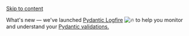 <div md-component="skip">

<a href="#the-annotated-pattern" class="md-skip">Skip to content</a>



<div md-component="announce">

<div class="md-banner__inner md-grid md-typeset">


What's new — we've launched [Pydantic
Logfire](https://pydantic.dev/articles/logfire-announcement) <img
src="https://cdn.jsdelivr.net/gh/jdecked/twemoji@15.0.3/assets/svg/1f525.svg"
title=":fire:" class="twemoji" alt="🔥" /> to help you monitor and
understand your
<a href="https://logfire.pydantic.dev/docs/integrations/pydantic/"
id="logfire-app-type" target="_blank">Pydantic validations.</a>





<div md-color-scheme="default" md-component="outdated" hidden="">



<div class="md-header" md-component="header">

<a href="../.." class="md-header__button md-logo" aria-label="Pydantic"
data-md-component="logo" title="Pydantic"><img
src="../../logo-white.svg" alt="logo" /></a>

<div class="md-header__title" md-component="header-title">

<div class="md-header__ellipsis">

<div class="md-header__topic">

<span class="md-ellipsis"> Pydantic </span>



<div class="md-header__topic" md-component="header-topic">

<span class="md-ellipsis"> Fields </span>








<div class="md-search" role="dialog">

<div class="md-search__inner" role="search">



<div class="md-search__suggest">



<div class="md-search__output">

<div class="md-search__scrollwrap" tabindex="0">

<div class="md-search-result">

<div id="type-to-start-searching" class="md-search-result__meta">

Type to start searching













<div class="md-header__source">

<a href="https://github.com/pydantic/pydantic" class="md-source"
data-md-component="source" title="Go to repository"></a>

<div class="md-source__icon md-icon">




<div class="md-source__repository">

pydantic/pydantic







<div class="md-container" md-component="container">

<div class="md-grid">

- <a href="../.." class="md-tabs__link">Get Started</a>
- <a href="../models/" class="md-tabs__link">Concepts</a>
- <a href="../../api/base_model/" class="md-tabs__link">API
  Documentation</a>
- <a href="../../internals/architecture/"
  class="md-tabs__link">Internals</a>
- <a href="../../examples/files/" class="md-tabs__link">Examples</a>
- <a href="../../errors/errors/" class="md-tabs__link">Error Messages</a>
- <a href="../../integrations/logfire/"
  class="md-tabs__link">Integrations</a>
- <a href="https://blog.pydantic.dev/" class="md-tabs__link">Blog</a>
- <a href="../../pydantic_people/" class="md-tabs__link">Pydantic
  People</a>



<div class="md-main" role="main" md-component="main">

<div class="md-main__inner md-grid">

<div class="md-sidebar md-sidebar--primary" md-component="sidebar"
md-type="navigation">

<div class="md-sidebar__scrollwrap">

<div class="md-sidebar__inner">

<a href="../.." class="md-nav__button md-logo" aria-label="Pydantic"
data-md-component="logo" title="Pydantic"><img
src="../../logo-white.svg" alt="logo" /></a> Pydantic

<div class="md-nav__source">

<a href="https://github.com/pydantic/pydantic" class="md-source"
data-md-component="source" title="Go to repository"></a>

<div class="md-source__icon md-icon">




<div class="md-source__repository">

pydantic/pydantic





<span class="md-ellipsis"> Get Started </span>
<span class="md-nav__icon md-icon"></span>

<span class="md-nav__icon md-icon"></span> Get Started

- <a href="../.." class="md-nav__link"><span class="md-ellipsis"> Welcome
  to Pydantic </span></a>
- <a href="../../why/" class="md-nav__link"><span class="md-ellipsis"> Why
  use Pydantic </span></a>
- <a href="../../help_with_pydantic/" class="md-nav__link"><span
  class="md-ellipsis"> Help with Pydantic </span></a>
- <a href="../../install/" class="md-nav__link"><span class="md-ellipsis">
  Installation </span></a>
- <a href="../../migration/" class="md-nav__link"><span
  class="md-ellipsis"> Migration Guide </span></a>
- <a href="../../version-policy/" class="md-nav__link"><span
  class="md-ellipsis"> Version Policy </span></a>
- <a href="../../contributing/" class="md-nav__link"><span
  class="md-ellipsis"> Contributing </span></a>
- <a href="../../changelog/" class="md-nav__link"><span
  class="md-ellipsis"> Changelog </span></a>

<span class="md-ellipsis"> Concepts </span>
<span class="md-nav__icon md-icon"></span>

<span class="md-nav__icon md-icon"></span> Concepts

<a href="../models/" class="md-nav__link"><span class="md-ellipsis">
Models </span></a>

<span class="md-ellipsis"> Fields </span>
<span class="md-nav__icon md-icon"></span>
<a href="./" class="md-nav__link md-nav__link--active"><span
class="md-ellipsis"> Fields </span></a>

<span class="md-nav__icon md-icon"></span> Page contents

- <a href="#the-annotated-pattern" class="md-nav__link"><span
  class="md-ellipsis"> The annotated pattern </span></a>
- <a href="#default-values" class="md-nav__link"><span
  class="md-ellipsis"> Default values </span></a>
- <a href="#validate-default-values" class="md-nav__link"><span
  class="md-ellipsis"> Validate default values </span></a>
  - <a href="#mutable-default-values" class="md-nav__link"><span
    class="md-ellipsis"> Mutable default values </span></a>
- <a href="#field-aliases" class="md-nav__link"><span class="md-ellipsis">
  Field aliases </span></a>
- <a href="#numeric-constraints" class="md-nav__link"><span
  class="md-ellipsis"> Numeric Constraints </span></a>
- <a href="#string-constraints" class="md-nav__link"><span
  class="md-ellipsis"> String Constraints </span></a>
- <a href="#decimal-constraints" class="md-nav__link"><span
  class="md-ellipsis"> Decimal Constraints </span></a>
- <a href="#dataclass-constraints" class="md-nav__link"><span
  class="md-ellipsis"> Dataclass Constraints </span></a>
- <a href="#field-representation" class="md-nav__link"><span
  class="md-ellipsis"> Field Representation </span></a>
- <a href="#discriminator" class="md-nav__link"><span class="md-ellipsis">
  Discriminator </span></a>
- <a href="#strict-mode" class="md-nav__link"><span class="md-ellipsis">
  Strict Mode </span></a>
- <a href="#immutability" class="md-nav__link"><span class="md-ellipsis">
  Immutability </span></a>
- <a href="#exclude" class="md-nav__link"><span class="md-ellipsis">
  Exclude </span></a>
- <a href="#deprecated-fields" class="md-nav__link"><span
  class="md-ellipsis"> Deprecated fields </span></a>
  - <a href="#deprecated-as-a-string" class="md-nav__link"><span
    class="md-ellipsis"> deprecated as a string </span></a>
  - <a href="#deprecated-via-the-warningsdeprecated-decorator"
    class="md-nav__link"><span class="md-ellipsis"> deprecated via the
    warnings.deprecated decorator </span></a>
  - <a href="#deprecated-as-a-boolean" class="md-nav__link"><span
    class="md-ellipsis"> deprecated as a boolean </span></a>
- <a href="#customizing-json-schema" class="md-nav__link"><span
  class="md-ellipsis"> Customizing JSON Schema </span></a>
- <a href="#the-computed_field-decorator" class="md-nav__link"><span
  class="md-ellipsis"> The computed_field decorator </span></a>

<a href="../json_schema/" class="md-nav__link"><span
class="md-ellipsis"> JSON Schema </span></a>

<a href="../json/" class="md-nav__link"><span class="md-ellipsis"> JSON
</span></a>

<a href="../types/" class="md-nav__link"><span class="md-ellipsis">
Types </span></a>

<a href="../unions/" class="md-nav__link"><span class="md-ellipsis">
Unions </span></a>

<a href="../alias/" class="md-nav__link"><span class="md-ellipsis">
Alias </span></a>

<a href="../config/" class="md-nav__link"><span class="md-ellipsis">
Configuration </span></a>

<a href="../serialization/" class="md-nav__link"><span
class="md-ellipsis"> Serialization </span></a>

<a href="../validators/" class="md-nav__link"><span class="md-ellipsis">
Validators </span></a>

<a href="../dataclasses/" class="md-nav__link"><span
class="md-ellipsis"> Dataclasses </span></a>

<a href="../forward_annotations/" class="md-nav__link"><span
class="md-ellipsis"> Forward Annotations </span></a>

<a href="../strict_mode/" class="md-nav__link"><span
class="md-ellipsis"> Strict Mode </span></a>

<a href="../type_adapter/" class="md-nav__link"><span
class="md-ellipsis"> Type Adapter </span></a>

<a href="../validation_decorator/" class="md-nav__link"><span
class="md-ellipsis"> Validation Decorator </span></a>

<a href="../conversion_table/" class="md-nav__link"><span
class="md-ellipsis"> Conversion Table </span></a>

<a href="../pydantic_settings/" class="md-nav__link"><span
class="md-ellipsis"> Settings Management </span></a>

<a href="../performance/" class="md-nav__link"><span
class="md-ellipsis"> Performance </span></a>

<a href="../experimental/" class="md-nav__link"><span
class="md-ellipsis"> Experimental </span></a>

<span class="md-ellipsis"> API Documentation </span>
<span class="md-nav__icon md-icon"></span>

<span class="md-nav__icon md-icon"></span> API Documentation

<span class="md-ellipsis"> Pydantic </span>
<span class="md-nav__icon md-icon"></span>

<span class="md-nav__icon md-icon"></span> Pydantic

- <a href="../../api/base_model/" class="md-nav__link"><span
  class="md-ellipsis"> BaseModel </span></a>
- <a href="../../api/root_model/" class="md-nav__link"><span
  class="md-ellipsis"> RootModel </span></a>
- <a href="../../api/dataclasses/" class="md-nav__link"><span
  class="md-ellipsis"> Pydantic Dataclasses </span></a>
- <a href="../../api/type_adapter/" class="md-nav__link"><span
  class="md-ellipsis"> TypeAdapter </span></a>
- <a href="../../api/validate_call/" class="md-nav__link"><span
  class="md-ellipsis"> Validate Call </span></a>
- <a href="../../api/fields/" class="md-nav__link"><span
  class="md-ellipsis"> Fields </span></a>
- <a href="../../api/aliases/" class="md-nav__link"><span
  class="md-ellipsis"> Aliases </span></a>
- <a href="../../api/config/" class="md-nav__link"><span
  class="md-ellipsis"> Configuration </span></a>
- <a href="../../api/json_schema/" class="md-nav__link"><span
  class="md-ellipsis"> JSON Schema </span></a>
- <a href="../../api/errors/" class="md-nav__link"><span
  class="md-ellipsis"> Errors </span></a>
- <a href="../../api/functional_validators/" class="md-nav__link"><span
  class="md-ellipsis"> Functional Validators </span></a>
- <a href="../../api/functional_serializers/" class="md-nav__link"><span
  class="md-ellipsis"> Functional Serializers </span></a>
- <a href="../../api/standard_library_types/" class="md-nav__link"><span
  class="md-ellipsis"> Standard Library Types </span></a>
- <a href="../../api/types/" class="md-nav__link"><span
  class="md-ellipsis"> Pydantic Types </span></a>
- <a href="../../api/networks/" class="md-nav__link"><span
  class="md-ellipsis"> Network Types </span></a>
- <a href="../../api/version/" class="md-nav__link"><span
  class="md-ellipsis"> Version Information </span></a>
- <a href="../../api/annotated_handlers/" class="md-nav__link"><span
  class="md-ellipsis"> Annotated Handlers </span></a>
- <a href="../../api/experimental/" class="md-nav__link"><span
  class="md-ellipsis"> Experimental </span></a>

<span class="md-ellipsis"> Pydantic Core </span>
<span class="md-nav__icon md-icon"></span>

<span class="md-nav__icon md-icon"></span> Pydantic Core

- <a href="../../api/pydantic_core/" class="md-nav__link"><span
  class="md-ellipsis"> pydantic_core </span></a>
- <a href="../../api/pydantic_core_schema/" class="md-nav__link"><span
  class="md-ellipsis"> pydantic_core.core_schema </span></a>

<a href="../../api/pydantic_settings/" class="md-nav__link"><span
class="md-ellipsis"> Pydantic Settings </span></a>

<span class="md-ellipsis"> Pydantic Extra Types </span>
<span class="md-nav__icon md-icon"></span>

<span class="md-nav__icon md-icon"></span> Pydantic Extra Types

- <a href="../../api/pydantic_extra_types_color/"
  class="md-nav__link"><span class="md-ellipsis"> Color </span></a>
- <a href="../../api/pydantic_extra_types_country/"
  class="md-nav__link"><span class="md-ellipsis"> Country </span></a>
- <a href="../../api/pydantic_extra_types_payment/"
  class="md-nav__link"><span class="md-ellipsis"> Payment </span></a>
- <a href="../../api/pydantic_extra_types_phone_numbers/"
  class="md-nav__link"><span class="md-ellipsis"> Phone Numbers
  </span></a>
- <a href="../../api/pydantic_extra_types_routing_numbers/"
  class="md-nav__link"><span class="md-ellipsis"> Routing Numbers
  </span></a>
- <a href="../../api/pydantic_extra_types_coordinate/"
  class="md-nav__link"><span class="md-ellipsis"> Coordinate </span></a>
- <a href="../../api/pydantic_extra_types_mac_address/"
  class="md-nav__link"><span class="md-ellipsis"> Mac Address </span></a>
- <a href="../../api/pydantic_extra_types_isbn/"
  class="md-nav__link"><span class="md-ellipsis"> ISBN </span></a>
- <a href="../../api/pydantic_extra_types_pendulum_dt/"
  class="md-nav__link"><span class="md-ellipsis"> Pendulum </span></a>
- <a href="../../api/pydantic_extra_types_currency_code/"
  class="md-nav__link"><span class="md-ellipsis"> Currency </span></a>
- <a href="../../api/pydantic_extra_types_language_code/"
  class="md-nav__link"><span class="md-ellipsis"> Language </span></a>
- <a href="../../api/pydantic_extra_types_script_code/"
  class="md-nav__link"><span class="md-ellipsis"> Script Code </span></a>
- <a href="../../api/pydantic_extra_types_semantic_version/"
  class="md-nav__link"><span class="md-ellipsis"> Semantic Version
  </span></a>
- <a href="../../api/pydantic_extra_types_timezone_name/"
  class="md-nav__link"><span class="md-ellipsis"> Timezone Name
  </span></a>
- <a href="../../api/pydantic_extra_types_ulid/"
  class="md-nav__link"><span class="md-ellipsis"> ULID </span></a>

<span class="md-ellipsis"> Internals </span>
<span class="md-nav__icon md-icon"></span>

<span class="md-nav__icon md-icon"></span> Internals

- <a href="../../internals/architecture/" class="md-nav__link"><span
  class="md-ellipsis"> Architecture </span></a>
- <a href="../../internals/resolving_annotations/"
  class="md-nav__link"><span class="md-ellipsis"> Resolving Annotations
  </span></a>

<span class="md-ellipsis"> Examples </span>
<span class="md-nav__icon md-icon"></span>

<span class="md-nav__icon md-icon"></span> Examples

- <a href="../../examples/files/" class="md-nav__link"><span
  class="md-ellipsis"> Validating File Data </span></a>
- <a href="../../examples/requests/" class="md-nav__link"><span
  class="md-ellipsis"> Web and API Requests </span></a>
- <a href="../../examples/queues/" class="md-nav__link"><span
  class="md-ellipsis"> Queues </span></a>
- <a href="../../examples/orms/" class="md-nav__link"><span
  class="md-ellipsis"> Databases </span></a>
- <a href="../../examples/custom_validators/" class="md-nav__link"><span
  class="md-ellipsis"> Custom Validators </span></a>

<span class="md-ellipsis"> Error Messages </span>
<span class="md-nav__icon md-icon"></span>

<span class="md-nav__icon md-icon"></span> Error Messages

- <a href="../../errors/errors/" class="md-nav__link"><span
  class="md-ellipsis"> Error Handling </span></a>
- <a href="../../errors/validation_errors/" class="md-nav__link"><span
  class="md-ellipsis"> Validation Errors </span></a>
- <a href="../../errors/usage_errors/" class="md-nav__link"><span
  class="md-ellipsis"> Usage Errors </span></a>

<span class="md-ellipsis"> Integrations </span>
<span class="md-nav__icon md-icon"></span>

<span class="md-nav__icon md-icon"></span> Integrations

<a href="../../integrations/logfire/" class="md-nav__link"><span
class="md-ellipsis"> Pydantic Logfire </span></a>

<a href="../../integrations/llms/" class="md-nav__link"><span
class="md-ellipsis"> LLMs </span></a>

<span class="md-ellipsis"> Dev Tools </span>
<span class="md-nav__icon md-icon"></span>

<span class="md-nav__icon md-icon"></span> Dev Tools

- <a href="../../integrations/mypy/" class="md-nav__link"><span
  class="md-ellipsis"> Mypy </span></a>
- <a href="../../integrations/pycharm/" class="md-nav__link"><span
  class="md-ellipsis"> PyCharm </span></a>
- <a href="../../integrations/hypothesis/" class="md-nav__link"><span
  class="md-ellipsis"> Hypothesis </span></a>
- <a href="../../integrations/visual_studio_code/"
  class="md-nav__link"><span class="md-ellipsis"> Visual Studio Code
  </span></a>
- <a href="../../integrations/datamodel_code_generator/"
  class="md-nav__link"><span class="md-ellipsis"> datamodel-code-generator
  </span></a>
- <a href="../../integrations/devtools/" class="md-nav__link"><span
  class="md-ellipsis"> devtools </span></a>
- <a href="../../integrations/rich/" class="md-nav__link"><span
  class="md-ellipsis"> Rich </span></a>
- <a href="../../integrations/linting/" class="md-nav__link"><span
  class="md-ellipsis"> Linting </span></a>
- <a href="../../integrations/documentation/" class="md-nav__link"><span
  class="md-ellipsis"> Documentation </span></a>

<span class="md-ellipsis"> Production Tools </span>
<span class="md-nav__icon md-icon"></span>

<span class="md-nav__icon md-icon"></span> Production Tools

- <a href="../../integrations/aws_lambda/" class="md-nav__link"><span
  class="md-ellipsis"> AWS Lambda </span></a>

<a href="https://blog.pydantic.dev/" class="md-nav__link"><span
class="md-ellipsis"> Blog </span></a>

<a href="../../pydantic_people/" class="md-nav__link"><span
class="md-ellipsis"> Pydantic People </span></a>







<div class="md-sidebar md-sidebar--secondary" md-component="sidebar"
md-type="toc">

<div class="md-sidebar__scrollwrap">

<div class="md-sidebar__inner">

<span class="md-nav__icon md-icon"></span> Page contents

- <a href="#the-annotated-pattern" class="md-nav__link"><span
  class="md-ellipsis"> The annotated pattern </span></a>
- <a href="#default-values" class="md-nav__link"><span
  class="md-ellipsis"> Default values </span></a>
- <a href="#validate-default-values" class="md-nav__link"><span
  class="md-ellipsis"> Validate default values </span></a>
  - <a href="#mutable-default-values" class="md-nav__link"><span
    class="md-ellipsis"> Mutable default values </span></a>
- <a href="#field-aliases" class="md-nav__link"><span class="md-ellipsis">
  Field aliases </span></a>
- <a href="#numeric-constraints" class="md-nav__link"><span
  class="md-ellipsis"> Numeric Constraints </span></a>
- <a href="#string-constraints" class="md-nav__link"><span
  class="md-ellipsis"> String Constraints </span></a>
- <a href="#decimal-constraints" class="md-nav__link"><span
  class="md-ellipsis"> Decimal Constraints </span></a>
- <a href="#dataclass-constraints" class="md-nav__link"><span
  class="md-ellipsis"> Dataclass Constraints </span></a>
- <a href="#field-representation" class="md-nav__link"><span
  class="md-ellipsis"> Field Representation </span></a>
- <a href="#discriminator" class="md-nav__link"><span class="md-ellipsis">
  Discriminator </span></a>
- <a href="#strict-mode" class="md-nav__link"><span class="md-ellipsis">
  Strict Mode </span></a>
- <a href="#immutability" class="md-nav__link"><span class="md-ellipsis">
  Immutability </span></a>
- <a href="#exclude" class="md-nav__link"><span class="md-ellipsis">
  Exclude </span></a>
- <a href="#deprecated-fields" class="md-nav__link"><span
  class="md-ellipsis"> Deprecated fields </span></a>
  - <a href="#deprecated-as-a-string" class="md-nav__link"><span
    class="md-ellipsis"> deprecated as a string </span></a>
  - <a href="#deprecated-via-the-warningsdeprecated-decorator"
    class="md-nav__link"><span class="md-ellipsis"> deprecated via the
    warnings.deprecated decorator </span></a>
  - <a href="#deprecated-as-a-boolean" class="md-nav__link"><span
    class="md-ellipsis"> deprecated as a boolean </span></a>
- <a href="#customizing-json-schema" class="md-nav__link"><span
  class="md-ellipsis"> Customizing JSON Schema </span></a>
- <a href="#the-computed_field-decorator" class="md-nav__link"><span
  class="md-ellipsis"> The computed_field decorator </span></a>







<div class="md-content" md-component="content">

# Fields

API Documentation

<a href="../../api/fields/#pydantic.fields.Field"
class="autorefs autorefs-internal"><code>pydantic.fields.Field</code></a>  

In this section, we will go through the available mechanisms to
customize Pydantic model fields: default values, JSON Schema metadata,
constraints, etc.

To do so, the <a href="../../api/fields/#pydantic.fields.Field"
class="autorefs autorefs-internal"><code>Field()</code></a> function is
used a lot, and behaves the same way as the standard library <a
href="https://docs.python.org/3/library/dataclasses.html#dataclasses.field"
class="autorefs autorefs-external"><code>field()</code></a> function for
dataclasses:

<div class="language-python highlight">

    from pydantic import BaseModel, Field


    class Model(BaseModel):
        name: str = Field(frozen=True)



<div class="admonition note">

Note

Even though `name` is assigned a value, it is still required and has no
default value. If you want to emphasize on the fact that a value must be
provided, you can use the
<a href="https://docs.python.org/3/library/constants.html#Ellipsis"
class="autorefs autorefs-external">ellipsis</a>:

<div class="language-python highlight">

    class Model(BaseModel):
        name: str = Field(..., frozen=True)



However, its usage is discouraged as it doesn't play well with static
type checkers.



## The annotated pattern<a href="#the-annotated-pattern" class="headerlink"
title="Permanent link">¶</a>

To apply constraints or attach
<a href="../../api/fields/#pydantic.fields.Field"
class="autorefs autorefs-internal"><code>Field()</code></a> functions to
a model field, Pydantic supports the
<a href="https://docs.python.org/3/library/typing.html#typing.Annotated"
class="autorefs autorefs-external"><code>Annotated</code></a> typing
construct to attach metadata to an annotation:

<div class="language-python highlight">

    from typing import Annotated

    from pydantic import BaseModel, Field, WithJsonSchema


    class Model(BaseModel):
        name: Annotated[str, Field(strict=True), WithJsonSchema({'extra': 'data'})]



As far as static type checkers are concerned, `name` is still typed as
`str`, but Pydantic leverages the available metadata to add validation
logic, type constraints, etc.

Using this pattern has some advantages:

- Using the `f: <type> = Field(...)` form can be confusing and might
  trick users into thinking `f` has a default value, while in reality it
  is still required.
- You can provide an arbitrary amount of metadata elements for a field.
  As shown in the example above, the
  <a href="../../api/fields/#pydantic.fields.Field"
  class="autorefs autorefs-internal"><code>Field()</code></a> function
  only supports a limited set of constraints/metadata, and you may have
  to use different Pydantic utilities such as
  <a href="../../api/json_schema/#pydantic.json_schema.WithJsonSchema"
  class="autorefs autorefs-internal"><code>WithJsonSchema</code></a> in
  some cases.
- Types can be made reusable (see the documentation on [custom
  types](../types/#using-the-annotated-pattern) using this pattern).

However, note that certain arguments to the
<a href="../../api/fields/#pydantic.fields.Field"
class="autorefs autorefs-internal"><code>Field()</code></a> function
(namely, `default`, `default_factory`, and `alias`) are taken into
account by static type checkers to synthesize a correct `__init__`
method. The annotated pattern is *not* understood by them, so you should
use the normal assignment form instead.

<div class="admonition tip">

Tip

The annotated pattern can also be used to add metadata to specific parts
of the type. For instance, [validation constraints](#field-constraints)
can be added this way:

<div class="language-python highlight">

    from typing import Annotated

    from pydantic import BaseModel, Field


    class Model(BaseModel):
        int_list: list[Annotated[int, Field(gt=0)]]
        # Valid: [1, 3]
        # Invalid: [-1, 2]





## Default values<a href="#default-values" class="headerlink"
title="Permanent link">¶</a>

Default values for fields can be provided using the normal assignment
syntax or by providing a value to the `default` argument:

<div class="language-python highlight">

    from pydantic import BaseModel, Field


    class User(BaseModel):
        # Both fields aren't required:
        name: str = 'John Doe'
        age: int = Field(default=20)



<div class="admonition warning">

Warning

[In Pydantic
V1](../../migration/#required-optional-and-nullable-fields), a type
annotated as
<a href="https://docs.python.org/3/library/typing.html#typing.Any"
class="autorefs autorefs-external"><code>Any</code></a> or wrapped by
<a href="https://docs.python.org/3/library/typing.html#typing.Optional"
class="autorefs autorefs-external"><code>Optional</code></a> would be
given an implicit default of `None` even if no default was explicitly
specified. This is no longer the case in Pydantic V2.



You can also pass a callable to the `default_factory` argument that will
be called to generate a default value:

<div class="language-python highlight">

    from uuid import uuid4

    from pydantic import BaseModel, Field


    class User(BaseModel):
        id: str = Field(default_factory=lambda: uuid4().hex)



The default factory can also take a single required argument, in which
case the already validated data will be passed as a dictionary.

<div class="language-python highlight">

    from pydantic import BaseModel, EmailStr, Field


    class User(BaseModel):
        email: EmailStr
        username: str = Field(default_factory=lambda data: data['email'])


    user = User(email='[email protected]')
    print(user.username)
    #> [email protected]



The `data` argument will *only* contain the already validated data,
based on the [order of model fields](../models/#field-ordering) (the
above example would fail if `username` were to be defined before
`email`).

## Validate default values<a href="#validate-default-values" class="headerlink"
title="Permanent link">¶</a>

By default, Pydantic will *not* validate default values. The
`validate_default` field parameter (or the
<a href="../../api/config/#pydantic.config.ConfigDict.validate_default"
class="autorefs autorefs-internal"><code>validate_default</code></a>
configuration value) can be used to enable this behavior:

<div class="language-python highlight">

    from pydantic import BaseModel, Field, ValidationError


    class User(BaseModel):
        age: int = Field(default='twelve', validate_default=True)


    try:
        user = User()
    except ValidationError as e:
        print(e)
        """
        1 validation error for User
        age
          Input should be a valid integer, unable to parse string as an integer [type=int_parsing, input_value='twelve', input_type=str]
        """



### Mutable default values<a href="#mutable-default-values" class="headerlink"
title="Permanent link">¶</a>

A common source of bugs in Python is to use a mutable object as a
default value for a function or method argument, as the same instance
ends up being reused in each call.

The <a
href="https://docs.python.org/3/library/dataclasses.html#module-dataclasses"
class="autorefs autorefs-external"><code>dataclasses</code></a> module
actually raises an error in this case, indicating that you should use a
[default
factory](https://docs.python.org/3/library/dataclasses.html#default-factory-functions)
instead.

While the same thing can be done in Pydantic, it is not required. In the
event that the default value is not hashable, Pydantic will create a
deep copy of the default value when creating each instance of the model:

<div class="language-python highlight">

    from pydantic import BaseModel


    class Model(BaseModel):
        item_counts: list[dict[str, int]] = [{}]


    m1 = Model()
    m1.item_counts[0]['a'] = 1
    print(m1.item_counts)
    #> [{'a': 1}]

    m2 = Model()
    print(m2.item_counts)
    #> [{}]



## Field aliases<a href="#field-aliases" class="headerlink" title="Permanent link">¶</a>

<div class="admonition tip">

Tip

Read more about aliases in the [dedicated section](../alias/).



For validation and serialization, you can define an alias for a field.

There are three ways to define an alias:

- `Field(alias='foo')`
- `Field(validation_alias='foo')`
- `Field(serialization_alias='foo')`

The `alias` parameter is used for both validation *and* serialization.
If you want to use *different* aliases for validation and serialization
respectively, you can use the `validation_alias` and
`serialization_alias` parameters, which will apply only in their
respective use cases.

Here is an example of using the `alias` parameter:

<div class="language-python highlight">

    from pydantic import BaseModel, Field


    class User(BaseModel):
        name: str = Field(alias='username')


    user = User(username='johndoe')  # (1)!
    print(user)
    #> name='johndoe'
    print(user.model_dump(by_alias=True))  # (2)!
    #> {'username': 'johndoe'}



1.  The alias `'username'` is used for instance creation and validation.

2.  We are using
    <a href="../../api/base_model/#pydantic.BaseModel.model_dump"
    class="autorefs autorefs-internal"><code>model_dump()</code></a> to
    convert the model into a serializable format.

    Note that the `by_alias` keyword argument defaults to `False`, and
    must be specified explicitly to dump models using the field
    (serialization) aliases.

    You can also use <a
    href="../../api/config/#pydantic.config.ConfigDict.serialize_by_alias"
    class="autorefs autorefs-internal"><code>ConfigDict.serialize_by_alias</code></a>
    to configure this behavior at the model level.

    When `by_alias=True`, the alias `'username'` used during
    serialization.

If you want to use an alias *only* for validation, you can use the
`validation_alias` parameter:

<div class="language-python highlight">

    from pydantic import BaseModel, Field


    class User(BaseModel):
        name: str = Field(validation_alias='username')


    user = User(username='johndoe')  # (1)!
    print(user)
    #> name='johndoe'
    print(user.model_dump(by_alias=True))  # (2)!
    #> {'name': 'johndoe'}



1.  The validation alias `'username'` is used during validation.
2.  The field name `'name'` is used during serialization.

If you only want to define an alias for *serialization*, you can use the
`serialization_alias` parameter:

<div class="language-python highlight">

    from pydantic import BaseModel, Field


    class User(BaseModel):
        name: str = Field(serialization_alias='username')


    user = User(name='johndoe')  # (1)!
    print(user)
    #> name='johndoe'
    print(user.model_dump(by_alias=True))  # (2)!
    #> {'username': 'johndoe'}



1.  The field name `'name'` is used for validation.
2.  The serialization alias `'username'` is used for serialization.

<div class="admonition note">

Alias precedence and priority

In case you use `alias` together with `validation_alias` or
`serialization_alias` at the same time, the `validation_alias` will have
priority over `alias` for validation, and `serialization_alias` will
have priority over `alias` for serialization.

If you provide a value for the
<a href="../../api/config/#pydantic.config.ConfigDict.alias_generator"
class="autorefs autorefs-internal"><code>alias_generator</code></a>
model setting, you can control the order of precedence for field alias
and generated aliases via the `alias_priority` field parameter. You can
read more about alias precedence [here](../alias/#alias-precedence).



Static type checking/IDE support

If you provide a value for the `alias` field parameter, static type
checkers will use this alias instead of the actual field name to
synthesize the `__init__` method:

<div class="language-python highlight">

    from pydantic import BaseModel, Field


    class User(BaseModel):
        name: str = Field(alias='username')


    user = User(username='johndoe')  # (1)!



1.  Accepted by type checkers.

This means that when using the
<a href="../../api/config/#pydantic.config.ConfigDict.validate_by_name"
class="autorefs autorefs-internal"><code>validate_by_name</code></a>
model setting (which allows both the field name and alias to be used
during model validation), type checkers will error when the actual field
name is used:

<div class="language-python highlight">

    from pydantic import BaseModel, ConfigDict, Field


    class User(BaseModel):
        model_config = ConfigDict(validate_by_name=True)

        name: str = Field(alias='username')


    user = User(name='johndoe')  # (1)!



1.  *Not* accepted by type checkers.

If you still want type checkers to use the field name and not the alias,
the [annotated pattern](#the-annotated-pattern) can be used (which is
only understood by Pydantic):

<div class="language-python highlight">

    from typing import Annotated

    from pydantic import BaseModel, ConfigDict, Field


    class User(BaseModel):
        model_config = ConfigDict(validate_by_name=True, validate_by_alias=True)

        name: Annotated[str, Field(alias='username')]


    user = User(name='johndoe')  # (1)!
    user = User(username='johndoe')  # (2)!



1.  Accepted by type checkers.
2.  *Not* accepted by type checkers.

### Validation Alias

Even though Pydantic treats `alias` and `validation_alias` the same when
creating model instances, type checkers only understand the `alias`
field parameter. As a workaround, you can instead specify both an
`alias` and
serialization_alias`(identical to the field name), as the`serialization_alias`will override the`alias\`
during serialization:

<div class="language-python highlight">

    from pydantic import BaseModel, Field


    class MyModel(BaseModel):
        my_field: int = Field(validation_alias='myValidationAlias')



with:

<div class="language-python highlight">

    from pydantic import BaseModel, Field


    class MyModel(BaseModel):
        my_field: int = Field(
            alias='myValidationAlias',
            serialization_alias='my_field',
        )


    m = MyModel(myValidationAlias=1)
    print(m.model_dump(by_alias=True))
    #> {'my_field': 1}



<a href="" id="field-constraints"></a>

## Numeric Constraints<a href="#numeric-constraints" class="headerlink"
title="Permanent link">¶</a>

There are some keyword arguments that can be used to constrain numeric
values:

- `gt` - greater than
- `lt` - less than
- `ge` - greater than or equal to
- `le` - less than or equal to
- `multiple_of` - a multiple of the given number
- `allow_inf_nan` - allow `'inf'`, `'-inf'`, `'nan'` values

Here's an example:

<div class="language-python highlight">

    from pydantic import BaseModel, Field


    class Foo(BaseModel):
        positive: int = Field(gt=0)
        non_negative: int = Field(ge=0)
        negative: int = Field(lt=0)
        non_positive: int = Field(le=0)
        even: int = Field(multiple_of=2)
        love_for_pydantic: float = Field(allow_inf_nan=True)


    foo = Foo(
        positive=1,
        non_negative=0,
        negative=-1,
        non_positive=0,
        even=2,
        love_for_pydantic=float('inf'),
    )
    print(foo)
    """
    positive=1 non_negative=0 negative=-1 non_positive=0 even=2 love_for_pydantic=inf
    """



JSON Schema

In the generated JSON schema:

- `gt` and `lt` constraints will be translated to `exclusiveMinimum` and
  `exclusiveMaximum`.
- `ge` and `le` constraints will be translated to `minimum` and
  `maximum`.
- `multiple_of` constraint will be translated to `multipleOf`.

The above snippet will generate the following JSON Schema:

<div class="language-json highlight">

    {
      "title": "Foo",
      "type": "object",
      "properties": {
        "positive": {
          "title": "Positive",
          "type": "integer",
          "exclusiveMinimum": 0
        },
        "non_negative": {
          "title": "Non Negative",
          "type": "integer",
          "minimum": 0
        },
        "negative": {
          "title": "Negative",
          "type": "integer",
          "exclusiveMaximum": 0
        },
        "non_positive": {
          "title": "Non Positive",
          "type": "integer",
          "maximum": 0
        },
        "even": {
          "title": "Even",
          "type": "integer",
          "multipleOf": 2
        },
        "love_for_pydantic": {
          "title": "Love For Pydantic",
          "type": "number"
        }
      },
      "required": [
        "positive",
        "non_negative",
        "negative",
        "non_positive",
        "even",
        "love_for_pydantic"
      ]
    }



See the [JSON Schema Draft
2020-12](https://json-schema.org/understanding-json-schema/reference/numeric.html#numeric-types)
for more details.

<div class="admonition warning">

Constraints on compound types

In case you use field constraints with compound types, an error can
happen in some cases. To avoid potential issues, you can use
`Annotated`:

<div class="language-python highlight">

    from typing import Annotated, Optional

    from pydantic import BaseModel, Field


    class Foo(BaseModel):
        positive: Optional[Annotated[int, Field(gt=0)]]
        # Can error in some cases, not recommended:
        non_negative: Optional[int] = Field(ge=0)





## String Constraints<a href="#string-constraints" class="headerlink"
title="Permanent link">¶</a>

API Documentation

<a href="../../api/types/#pydantic.types.StringConstraints"
class="autorefs autorefs-internal"><code>pydantic.types.StringConstraints</code></a>  

There are fields that can be used to constrain strings:

- `min_length`: Minimum length of the string.
- `max_length`: Maximum length of the string.
- `pattern`: A regular expression that the string must match.

Here's an example:

<div class="language-python highlight">

    from pydantic import BaseModel, Field


    class Foo(BaseModel):
        short: str = Field(min_length=3)
        long: str = Field(max_length=10)
        regex: str = Field(pattern=r'^\d*$')  # (1)!


    foo = Foo(short='foo', long='foobarbaz', regex='123')
    print(foo)
    #> short='foo' long='foobarbaz' regex='123'



1.  Only digits are allowed.

JSON Schema

In the generated JSON schema:

- `min_length` constraint will be translated to `minLength`.
- `max_length` constraint will be translated to `maxLength`.
- `pattern` constraint will be translated to `pattern`.

The above snippet will generate the following JSON Schema:

<div class="language-json highlight">

    {
      "title": "Foo",
      "type": "object",
      "properties": {
        "short": {
          "title": "Short",
          "type": "string",
          "minLength": 3
        },
        "long": {
          "title": "Long",
          "type": "string",
          "maxLength": 10
        },
        "regex": {
          "title": "Regex",
          "type": "string",
          "pattern": "^\\d*$"
        }
      },
      "required": [
        "short",
        "long",
        "regex"
      ]
    }



## Decimal Constraints<a href="#decimal-constraints" class="headerlink"
title="Permanent link">¶</a>

There are fields that can be used to constrain decimals:

- `max_digits`: Maximum number of digits within the `Decimal`. It does
  not include a zero before the decimal point or trailing decimal
  zeroes.
- `decimal_places`: Maximum number of decimal places allowed. It does
  not include trailing decimal zeroes.

Here's an example:

<div class="language-python highlight">

    from decimal import Decimal

    from pydantic import BaseModel, Field


    class Foo(BaseModel):
        precise: Decimal = Field(max_digits=5, decimal_places=2)


    foo = Foo(precise=Decimal('123.45'))
    print(foo)
    #> precise=Decimal('123.45')



## Dataclass Constraints<a href="#dataclass-constraints" class="headerlink"
title="Permanent link">¶</a>

There are fields that can be used to constrain dataclasses:

- `init`: Whether the field should be included in the `__init__` of the
  dataclass.
- `init_var`: Whether the field should be seen as an [init-only
  field](https://docs.python.org/3/library/dataclasses.html#init-only-variables)
  in the dataclass.
- `kw_only`: Whether the field should be a keyword-only argument in the
  constructor of the dataclass.

Here's an example:

<div class="language-python highlight">

    from pydantic import BaseModel, Field
    from pydantic.dataclasses import dataclass


    @dataclass
    class Foo:
        bar: str
        baz: str = Field(init_var=True)
        qux: str = Field(kw_only=True)


    class Model(BaseModel):
        foo: Foo


    model = Model(foo=Foo('bar', baz='baz', qux='qux'))
    print(model.model_dump())  # (1)!
    #> {'foo': {'bar': 'bar', 'qux': 'qux'}}



1.  The `baz` field is not included in the `model_dump()` output, since
    it is an init-only field.

## Field Representation<a href="#field-representation" class="headerlink"
title="Permanent link">¶</a>

The parameter `repr` can be used to control whether the field should be
included in the string representation of the model.

<div class="language-python highlight">

    from pydantic import BaseModel, Field


    class User(BaseModel):
        name: str = Field(repr=True)  # (1)!
        age: int = Field(repr=False)


    user = User(name='John', age=42)
    print(user)
    #> name='John'



1.  This is the default value.

## Discriminator<a href="#discriminator" class="headerlink" title="Permanent link">¶</a>

The parameter `discriminator` can be used to control the field that will
be used to discriminate between different models in a union. It takes
either the name of a field or a `Discriminator` instance. The
`Discriminator` approach can be useful when the discriminator fields
aren't the same for all the models in the `Union`.

The following example shows how to use `discriminator` with a field
name:

<div class="tabbed-set tabbed-alternate" tabs="1:2">

<div class="tabbed-labels">

Python 3.9 and abovePython 3.10 and above



<div class="tabbed-content">

<div class="tabbed-block">

<div class="language-python highlight">

    from typing import Literal, Union

    from pydantic import BaseModel, Field


    class Cat(BaseModel):
        pet_type: Literal['cat']
        age: int


    class Dog(BaseModel):
        pet_type: Literal['dog']
        age: int


    class Model(BaseModel):
        pet: Union[Cat, Dog] = Field(discriminator='pet_type')


    print(Model.model_validate({'pet': {'pet_type': 'cat', 'age': 12}}))  # (1)!
    #> pet=Cat(pet_type='cat', age=12)



1.  See more about [Validating data](../models/#validating-data) in the
    [Models](../models/) page.



<div class="tabbed-block">

<div class="language-python highlight">

    from typing import Literal

    from pydantic import BaseModel, Field


    class Cat(BaseModel):
        pet_type: Literal['cat']
        age: int


    class Dog(BaseModel):
        pet_type: Literal['dog']
        age: int


    class Model(BaseModel):
        pet: Cat | Dog = Field(discriminator='pet_type')


    print(Model.model_validate({'pet': {'pet_type': 'cat', 'age': 12}}))  # (1)!
    #> pet=Cat(pet_type='cat', age=12)



1.  See more about [Validating data](../models/#validating-data) in the
    [Models](../models/) page.







The following example shows how to use the `discriminator` keyword
argument with a `Discriminator` instance:

<div class="tabbed-set tabbed-alternate" tabs="2:2">

<div class="tabbed-labels">

Python 3.9 and abovePython 3.10 and above



<div class="tabbed-content">

<div class="tabbed-block">

<div class="language-python highlight">

    from typing import Annotated, Literal, Union

    from pydantic import BaseModel, Discriminator, Field, Tag


    class Cat(BaseModel):
        pet_type: Literal['cat']
        age: int


    class Dog(BaseModel):
        pet_kind: Literal['dog']
        age: int


    def pet_discriminator(v):
        if isinstance(v, dict):
            return v.get('pet_type', v.get('pet_kind'))
        return getattr(v, 'pet_type', getattr(v, 'pet_kind', None))


    class Model(BaseModel):
        pet: Union[Annotated[Cat, Tag('cat')], Annotated[Dog, Tag('dog')]] = Field(
            discriminator=Discriminator(pet_discriminator)
        )


    print(repr(Model.model_validate({'pet': {'pet_type': 'cat', 'age': 12}})))
    #> Model(pet=Cat(pet_type='cat', age=12))

    print(repr(Model.model_validate({'pet': {'pet_kind': 'dog', 'age': 12}})))
    #> Model(pet=Dog(pet_kind='dog', age=12))





<div class="tabbed-block">

<div class="language-python highlight">

    from typing import Annotated, Literal

    from pydantic import BaseModel, Discriminator, Field, Tag


    class Cat(BaseModel):
        pet_type: Literal['cat']
        age: int


    class Dog(BaseModel):
        pet_kind: Literal['dog']
        age: int


    def pet_discriminator(v):
        if isinstance(v, dict):
            return v.get('pet_type', v.get('pet_kind'))
        return getattr(v, 'pet_type', getattr(v, 'pet_kind', None))


    class Model(BaseModel):
        pet: Annotated[Cat, Tag('cat')] | Annotated[Dog, Tag('dog')] = Field(
            discriminator=Discriminator(pet_discriminator)
        )


    print(repr(Model.model_validate({'pet': {'pet_type': 'cat', 'age': 12}})))
    #> Model(pet=Cat(pet_type='cat', age=12))

    print(repr(Model.model_validate({'pet': {'pet_kind': 'dog', 'age': 12}})))
    #> Model(pet=Dog(pet_kind='dog', age=12))









You can also take advantage of `Annotated` to define your discriminated
unions. See the [Discriminated Unions](../unions/#discriminated-unions)
docs for more details.

## Strict Mode<a href="#strict-mode" class="headerlink" title="Permanent link">¶</a>

The `strict` parameter on a
<a href="../../api/fields/#pydantic.fields.Field"
class="autorefs autorefs-internal"><code>Field</code></a> specifies
whether the field should be validated in "strict mode". In strict mode,
Pydantic throws an error during validation instead of coercing data on
the field where `strict=True`.

<div class="language-python highlight">

    from pydantic import BaseModel, Field


    class User(BaseModel):
        name: str = Field(strict=True)
        age: int = Field(strict=False)  # (1)!


    user = User(name='John', age='42')  # (2)!
    print(user)
    #> name='John' age=42



1.  This is the default value.
2.  The `age` field is not validated in the strict mode. Therefore, it
    can be assigned a string.

See [Strict Mode](../strict_mode/) for more details.

See [Conversion Table](../conversion_table/) for more details on how
Pydantic converts data in both strict and lax modes.

## Immutability<a href="#immutability" class="headerlink" title="Permanent link">¶</a>

The parameter `frozen` is used to emulate the frozen dataclass
behaviour. It is used to prevent the field from being assigned a new
value after the model is created (immutability).

See the [frozen dataclass
documentation](https://docs.python.org/3/library/dataclasses.html#frozen-instances)
for more details.

<div class="language-python highlight">

    from pydantic import BaseModel, Field, ValidationError


    class User(BaseModel):
        name: str = Field(frozen=True)
        age: int


    user = User(name='John', age=42)

    try:
        user.name = 'Jane'  # (1)!
    except ValidationError as e:
        print(e)
        """
        1 validation error for User
        name
          Field is frozen [type=frozen_field, input_value='Jane', input_type=str]
        """



1.  Since `name` field is frozen, the assignment is not allowed.

## Exclude<a href="#exclude" class="headerlink" title="Permanent link">¶</a>

The `exclude` parameter can be used to control which fields should be
excluded from the model when exporting the model.

See the following example:

<div class="language-python highlight">

    from pydantic import BaseModel, Field


    class User(BaseModel):
        name: str
        age: int = Field(exclude=True)


    user = User(name='John', age=42)
    print(user.model_dump())  # (1)!
    #> {'name': 'John'}



1.  The `age` field is not included in the `model_dump()` output, since
    it is excluded.

See the
[Serialization](../serialization/#model-and-field-level-include-and-exclude)
section for more details.

## Deprecated fields<a href="#deprecated-fields" class="headerlink"
title="Permanent link">¶</a>

The `deprecated` parameter can be used to mark a field as being
deprecated. Doing so will result in:

- a runtime deprecation warning emitted when accessing the field.
- `"deprecated": true` being set in the generated JSON schema.

You can set the `deprecated` parameter as one of:

- A string, which will be used as the deprecation message.
- An instance of the `warnings.deprecated` decorator (or the
  `typing_extensions` backport).
- A boolean, which will be used to mark the field as deprecated with a
  default `'deprecated'` deprecation message.

### `deprecated` as a string<a href="#deprecated-as-a-string" class="headerlink"
title="Permanent link">¶</a>

<div class="language-python highlight">

    from typing import Annotated

    from pydantic import BaseModel, Field


    class Model(BaseModel):
        deprecated_field: Annotated[int, Field(deprecated='This is deprecated')]


    print(Model.model_json_schema()['properties']['deprecated_field'])
    #> {'deprecated': True, 'title': 'Deprecated Field', 'type': 'integer'}



### `deprecated` via the `warnings.deprecated` decorator<a href="#deprecated-via-the-warningsdeprecated-decorator"
class="headerlink" title="Permanent link">¶</a>

<div class="admonition note">

Note

You can only use the `deprecated` decorator in this way if you have
`typing_extensions` \>= 4.9.0 installed.



<div class="language-python highlight">

    import importlib.metadata
    from typing import Annotated, deprecated

    from packaging.version import Version

    from pydantic import BaseModel, Field

    if Version(importlib.metadata.version('typing_extensions')) >= Version('4.9'):

        class Model(BaseModel):
            deprecated_field: Annotated[int, deprecated('This is deprecated')]

            # Or explicitly using `Field`:
            alt_form: Annotated[
                int, Field(deprecated=deprecated('This is deprecated'))
            ]



### `deprecated` as a boolean<a href="#deprecated-as-a-boolean" class="headerlink"
title="Permanent link">¶</a>

<div class="language-python highlight">

    from typing import Annotated

    from pydantic import BaseModel, Field


    class Model(BaseModel):
        deprecated_field: Annotated[int, Field(deprecated=True)]


    print(Model.model_json_schema()['properties']['deprecated_field'])
    #> {'deprecated': True, 'title': 'Deprecated Field', 'type': 'integer'}



<div class="admonition note">

Support for `category` and `stacklevel`

The current implementation of this feature does not take into account
the `category` and `stacklevel` arguments to the `deprecated` decorator.
This might land in a future version of Pydantic.



<div class="admonition warning">

Accessing a deprecated field in validators

When accessing a deprecated field inside a validator, the deprecation
warning will be emitted. You can use <a
href="https://docs.python.org/3/library/warnings.html#warnings.catch_warnings"
class="autorefs autorefs-external"><code>catch_warnings</code></a> to
explicitly ignore it:

<div class="language-python highlight">

    import warnings

    from typing_extensions import Self

    from pydantic import BaseModel, Field, model_validator


    class Model(BaseModel):
        deprecated_field: int = Field(deprecated='This is deprecated')

        @model_validator(mode='after')
        def validate_model(self) -> Self:
            with warnings.catch_warnings():
                warnings.simplefilter('ignore', DeprecationWarning)
                self.deprecated_field = self.deprecated_field * 2





## Customizing JSON Schema<a href="#customizing-json-schema" class="headerlink"
title="Permanent link">¶</a>

Some field parameters are used exclusively to customize the generated
JSON schema. The parameters in question are:

- `title`
- `description`
- `examples`
- `json_schema_extra`

Read more about JSON schema customization / modification with fields in
the [Customizing JSON Schema](../json_schema/#field-level-customization)
section of the JSON schema docs.

## The `computed_field` decorator<a href="#the-computed_field-decorator" class="headerlink"
title="Permanent link">¶</a>

API Documentation

<a href="../../api/fields/#pydantic.fields.computed_field"
class="autorefs autorefs-internal"><code>computed_field</code></a>  

The <a href="../../api/fields/#pydantic.fields.computed_field"
class="autorefs autorefs-internal"><code>computed_field</code></a>
decorator can be used to include
<a href="https://docs.python.org/3/library/functions.html#property"
class="autorefs autorefs-external"><code>property</code></a> or <a
href="https://docs.python.org/3/library/functools.html#functools.cached_property"
class="autorefs autorefs-external"><code>cached_property</code></a>
attributes when serializing a model or dataclass. The property will also
be taken into account in the JSON Schema (in serialization mode).

<div class="admonition note">

Note

Properties can be useful for fields that are computed from other fields,
or for fields that are expensive to be computed (and thus, are cached if
using <a
href="https://docs.python.org/3/library/functools.html#functools.cached_property"
class="autorefs autorefs-external"><code>cached_property</code></a>).

However, note that Pydantic will *not* perform any additional logic on
the wrapped property (validation, cache invalidation, etc.).



Here's an example of the JSON schema (in serialization mode) generated
for a model with a computed field:

<div class="language-python highlight">

    from pydantic import BaseModel, computed_field


    class Box(BaseModel):
        width: float
        height: float
        depth: float

        @computed_field
        @property  # (1)!
        def volume(self) -> float:
            return self.width * self.height * self.depth


    print(Box.model_json_schema(mode='serialization'))
    """
    {
        'properties': {
            'width': {'title': 'Width', 'type': 'number'},
            'height': {'title': 'Height', 'type': 'number'},
            'depth': {'title': 'Depth', 'type': 'number'},
            'volume': {'readOnly': True, 'title': 'Volume', 'type': 'number'},
        },
        'required': ['width', 'height', 'depth', 'volume'],
        'title': 'Box',
        'type': 'object',
    }
    """



1.  If not specified,
    <a href="../../api/fields/#pydantic.fields.computed_field"
    class="autorefs autorefs-internal"><code>computed_field</code></a>
    will implicitly convert the method to a
    <a href="https://docs.python.org/3/library/functions.html#property"
    class="autorefs autorefs-external"><code>property</code></a>.
    However, it is preferable to explicitly use the
    <a href="https://docs.python.org/3/library/functions.html#property"
    class="autorefs autorefs-external"><code>@property</code></a>
    decorator for type checking purposes.

Here's an example using the `model_dump` method with a computed field:

<div class="language-python highlight">

    from pydantic import BaseModel, computed_field


    class Box(BaseModel):
        width: float
        height: float
        depth: float

        @computed_field
        @property
        def volume(self) -> float:
            return self.width * self.height * self.depth


    b = Box(width=1, height=2, depth=3)
    print(b.model_dump())
    #> {'width': 1.0, 'height': 2.0, 'depth': 3.0, 'volume': 6.0}



As with regular fields, computed fields can be marked as being
deprecated:

<div class="language-python highlight">

    from typing_extensions import deprecated

    from pydantic import BaseModel, computed_field


    class Box(BaseModel):
        width: float
        height: float
        depth: float

        @computed_field
        @property
        @deprecated("'volume' is deprecated")
        def volume(self) -> float:
            return self.width * self.height * self.depth



Was this page helpful?

<div class="md-feedback__inner">

<div class="md-feedback__list">





<div class="md-feedback__note">

<div md-value="1" hidden="">

Thanks for your feedback!



<div md-value="0" hidden="">

Thanks for your feedback!















<div class="md-footer-meta md-typeset">

<div class="md-footer-meta__inner md-grid">

<div class="md-copyright">

Made with
<a href="https://squidfunk.github.io/mkdocs-material/" target="_blank"
rel="noopener">Material for MkDocs</a>









<div class="md-dialog" md-component="dialog">

<div class="md-dialog__inner md-typeset">





<div class="md-progress" md-component="progress" role="progressbar">


